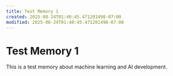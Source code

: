 ```yaml
---
title: Test Memory 1
created: 2025-08-24T01:40:45.471201498-07:00
modified: 2025-08-24T01:40:45.471201498-07:00
---
```


# Test Memory 1

This is a test memory about machine learning and AI development.
